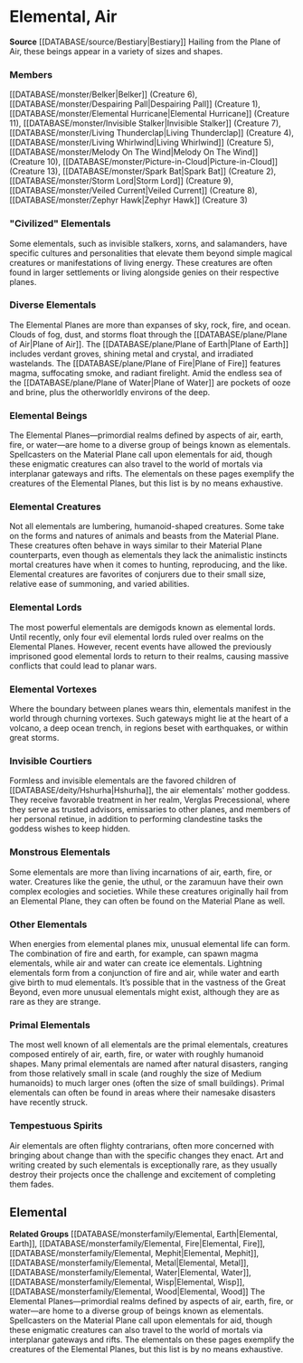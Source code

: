 ﻿---
creature_family: Elemental, Air
id: '41'
name: Elemental, Air
rarity: Common
source: '[[DATABASE/source/Bestiary|Bestiary]]'
type: Creature Family

---
# Elemental, Air

**Source** [[DATABASE/source/Bestiary|Bestiary]]
Hailing from the Plane of Air, these beings appear in a variety of sizes and shapes.

### Members

[[DATABASE/monster/Belker|Belker]] (Creature 6), [[DATABASE/monster/Despairing Pall|Despairing Pall]] (Creature 1), [[DATABASE/monster/Elemental Hurricane|Elemental Hurricane]] (Creature 11), [[DATABASE/monster/Invisible Stalker|Invisible Stalker]] (Creature 7), [[DATABASE/monster/Living Thunderclap|Living Thunderclap]] (Creature 4), [[DATABASE/monster/Living Whirlwind|Living Whirlwind]] (Creature 5), [[DATABASE/monster/Melody On The Wind|Melody On The Wind]] (Creature 10), [[DATABASE/monster/Picture-in-Cloud|Picture-in-Cloud]] (Creature 13), [[DATABASE/monster/Spark Bat|Spark Bat]] (Creature 2), [[DATABASE/monster/Storm Lord|Storm Lord]] (Creature 9), [[DATABASE/monster/Veiled Current|Veiled Current]] (Creature 8), [[DATABASE/monster/Zephyr Hawk|Zephyr Hawk]] (Creature 3)

###  "Civilized" Elementals

Some elementals, such as invisible stalkers, xorns, and salamanders, have specific cultures and personalities that elevate them beyond simple magical creatures or manifestations of living energy. These creatures are often found in larger settlements or living alongside genies on their respective planes.

###  Diverse Elementals

The Elemental Planes are more than expanses of sky, rock, fire, and ocean. Clouds of fog, dust, and storms float through the [[DATABASE/plane/Plane of Air|Plane of Air]]. The [[DATABASE/plane/Plane of Earth|Plane of Earth]] includes verdant groves, shining metal and crystal, and irradiated wastelands. The [[DATABASE/plane/Plane of Fire|Plane of Fire]] features magma, suffocating smoke, and radiant firelight. Amid the endless sea of the [[DATABASE/plane/Plane of Water|Plane of Water]] are pockets of ooze and brine, plus the otherworldly environs of the deep.

###  Elemental Beings

The Elemental Planes—primordial realms defined by aspects of air, earth, fire, or water—are home to a diverse group of beings known as elementals. Spellcasters on the Material Plane call upon elementals for aid, though these enigmatic creatures can also travel to the world of mortals via interplanar gateways and rifts. The elementals on these pages exemplify the creatures of the Elemental Planes, but this list is by no means exhaustive.

###  Elemental Creatures

Not all elementals are lumbering, humanoid-shaped creatures. Some take on the forms and natures of animals and beasts from the Material Plane. These creatures often behave in ways similar to their Material Plane counterparts, even though as elementals they lack the animalistic instincts mortal creatures have when it comes to hunting, reproducing, and the like. Elemental creatures are favorites of conjurers due to their small size, relative ease of summoning, and varied abilities.

###  Elemental Lords

The most powerful elementals are demigods known as elemental lords. Until recently, only four evil elemental lords ruled over realms on the Elemental Planes. However, recent events have allowed the previously imprisoned good elemental lords to return to their realms, causing massive conflicts that could lead to planar wars.

###  Elemental Vortexes

Where the boundary between planes wears thin, elementals manifest in the world through churning vortexes. Such gateways might lie at the heart of a volcano, a deep ocean trench, in regions beset with earthquakes, or within great storms.

###  Invisible Courtiers

Formless and invisible elementals are the favored children of [[DATABASE/deity/Hshurha|Hshurha]], the air elementals' mother goddess. They receive favorable treatment in her realm, Verglas Precessional, where they serve as trusted advisors, emissaries to other planes, and members of her personal retinue, in addition to performing clandestine tasks the goddess wishes to keep hidden.

###  Monstrous Elementals

Some elementals are more than living incarnations of air, earth, fire, or water. Creatures like the genie, the uthul, or the zaramuun have their own complex ecologies and societies. While these creatures originally hail from an Elemental Plane, they can often be found on the Material Plane as well.

###  Other Elementals

When energies from elemental planes mix, unusual elemental life can form. The combination of fire and earth, for example, can spawn magma elementals, while air and water can create ice elementals. Lightning elementals form from a conjunction of fire and air, while water and earth give birth to mud elementals. It’s possible that in the vastness of the Great Beyond, even more unusual elementals might exist, although they are as rare as they are strange.

###  Primal Elementals

The most well known of all elementals are the primal elementals, creatures composed entirely of air, earth, fire, or water with roughly humanoid shapes. Many primal elementals are named after natural disasters, ranging from those relatively small in scale (and roughly the size of Medium humanoids) to much larger ones (often the size of small buildings). Primal elementals can often be found in areas where their namesake disasters have recently struck.

###  Tempestuous Spirits

Air elementals are often flighty contrarians, often more concerned with bringing about change than with the specific changes they enact. Art and writing created by such elementals is exceptionally rare, as they usually destroy their projects once the challenge and excitement of completing them fades.

## Elemental

**Related Groups** [[DATABASE/monsterfamily/Elemental, Earth|Elemental, Earth]], [[DATABASE/monsterfamily/Elemental, Fire|Elemental, Fire]], [[DATABASE/monsterfamily/Elemental, Mephit|Elemental, Mephit]], [[DATABASE/monsterfamily/Elemental, Metal|Elemental, Metal]], [[DATABASE/monsterfamily/Elemental, Water|Elemental, Water]], [[DATABASE/monsterfamily/Elemental, Wisp|Elemental, Wisp]], [[DATABASE/monsterfamily/Elemental, Wood|Elemental, Wood]]
The Elemental Planes—primordial realms defined by aspects of air, earth, fire, or water—are home to a diverse group of beings known as elementals. Spellcasters on the Material Plane call upon elementals for aid, though these enigmatic creatures can also travel to the world of mortals via interplanar gateways and rifts. The elementals on these pages exemplify the creatures of the Elemental Planes, but this list is by no means exhaustive.